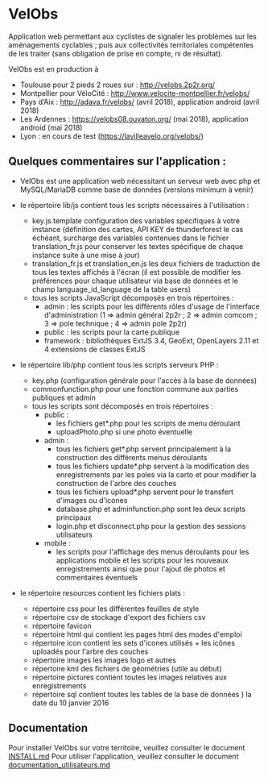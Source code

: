 VelObs
========

Application web permettant aux cyclistes de signaler les problèmes sur les aménagements cyclables ; puis aux collectivités territoriales compétentes de les traiter (sans obligation de prise en compte, ni de résultat).

VelObs est en  production à 
* Toulouse pour 2 pieds 2 roues sur : http://velobs.2p2r.org/
* Montpellier pour VéloCité : http://www.velocite-montpellier.fr/velobs/
* Pays d’Aix : http://adava.fr/velobs/ (avril 2018), application android (avril 2018)
* Les Ardennes : https://velobs08.ouvaton.org/ (mai 2018), application android (mai 2018)
* Lyon : en cours de test (https://lavilleavelo.org/velobs/)

## Quelques commentaires sur l'application :
* VelObs est une application web nécessitant un serveur web avec php et MySQL/MariaDB comme base de données (versions minimum à venir)

* le répertoire lib/js contient tous les scripts nécessaires à l'utilisation :
    * key.js.template configuration des variables spécifiques à votre instance (définition des cartes, API KEY de thunderforest le cas échéant, surcharge des variables contenues dans le fichier translation_fr.js pour conserver les textes spécifique de chaque instance suite à une mise à jour)
    * translation_fr.js et translation_en.js les deux fichiers de traduction de tous les textes affichés à l'écran (il est possible de modifier les préférences pour chaque utilisateur via base de données et le champ language_id_language de la table users)
    * tous les scripts JavaScript décomposés en trois répertoires :
        * admin : les scripts pour les différents rôles d'usage de l'interface d'administration (1 => admin général 2p2r ; 2 => admin comcom ; 3 => pole technique ; 4 => admin pole 2p2r)
        * public : les scripts pour la carte publique
        * framework : bibliothèques ExtJS 3.4, GeoExt, OpenLayers 2.11 et 4 extensions de classes ExtJS

 * le répertoire lib/php contient tous les scripts serveurs PHP :
    * key.php (configuration générale pour l'accès à la base de données)
    * commonfunction.php pour une fonction commune aux parties publiques et admin
    * tous les scripts sont décomposés en trois répertoires :
        * public :
            * les fichiers get*.php pour les scripts de menu déroulant
            * uploadPhoto.php si une photo éventuelle
        * admin :
            * tous les fichiers get*.php servent principalement à la construction des différents menus déroulants
            * tous les fichiers update*.php servent à la modification des enregistrements par les poles via la carto et pour modifier la construction de l'arbre des couches
            * tous les fichiers upload*.php servent pour le transfert d'images ou d'icones
            * database.php et adminfunction.php sont les deux scripts principaux
            * login.php et disconnect.php pour la gestion des sessions utilisateurs
        * mobile :
            * les scripts pour l'affichage des menus déroulants pour les applications mobile et les scripts pour les nouveaux enregistrements ainsi que pour l'ajout de photos et commentaires éventuels

 * le répertoire resources contient les fichiers plats :
    * répertoire css pour les différentes feuilles de style
    * répertoire csv de stockage d'export des fichiers csv
    * répertoire favicon
    * répertoire html qui contient les pages html des modes d'emploi
    * répertoire icon contient les sets d'icones utilisés + les icônes uploadés pour l'arbre des couches
    * répertoire images les images logo et autres
    * répertoire kml des fichiers de géométries (utile au début)
    * répertoire pictures contient toutes les images relatives aux enregistrements
    * répertoire sql contient toutes les tables de la base de données ) la date du 10 janvier 2016

## Documentation
   
Pour installer VelObs sur votre territoire, veuillez consulter le document [INSTALL.md](INSTALL.md) 
Pour utiliser l'application, veuillez consulter le document [documentation_utilisateurs.md](documentation_utilisateurs.md)
